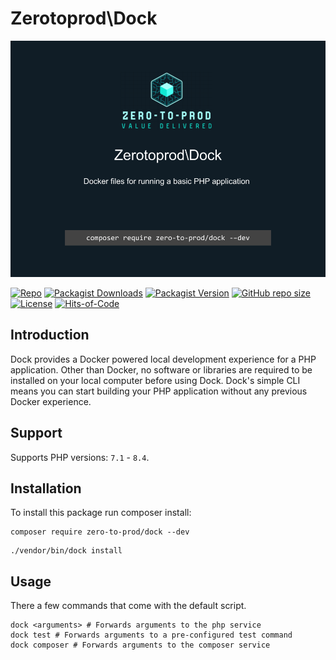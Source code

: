 # Zerotoprod\Dock

![](./art/logo.png)

[![Repo](https://img.shields.io/badge/github-gray?logo=github)](https://github.com/zero-to-prod/dock)
[![Packagist Downloads](https://img.shields.io/packagist/dt/zero-to-prod/dock?color=blue)](https://packagist.org/packages/zero-to-prod/dock/stats)
[![Packagist Version](https://img.shields.io/packagist/v/zero-to-prod/dock?color=f28d1a)](https://packagist.org/packages/zero-to-prod/dock)
[![GitHub repo size](https://img.shields.io/github/repo-size/zero-to-prod/dock)](https://github.com/zero-to-prod/dock)
[![License](https://img.shields.io/packagist/l/zero-to-prod/dock?color=red)](https://github.com/zero-to-prod/dock/blob/main/LICENSE.md)
[![Hits-of-Code](https://hitsofcode.com/github/zero-to-prod/dock?branch=main)](https://hitsofcode.com/github/zero-to-prod/dock/view?branch=main)

## Introduction

Dock provides a Docker powered local development experience for a PHP application.
Other than Docker, no software or libraries are required to be installed on your local computer before using Dock.
Dock's simple CLI means you can start building your PHP application without any previous Docker experience.

## Support

Supports PHP versions: `7.1` - `8.4`.

## Installation

To install this package run composer install:

```shell
composer require zero-to-prod/dock --dev
```

```shell
./vendor/bin/dock install
```

## Usage

There a few commands that come with the default script.

```shell
dock <arguments> # Forwards arguments to the php service
dock test # Forwards arguments to a pre-configured test command
dock composer # Forwards arguments to the composer service
```